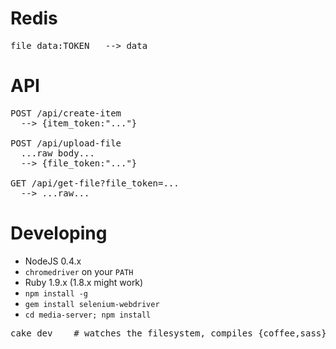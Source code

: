 
# Redis
<pre>
file_data:TOKEN   --> data
</pre>


# API
<pre>
POST /api/create-item
  --> {item_token:"..."}

POST /api/upload-file
  ...raw body...
  --> {file_token:"..."}

GET /api/get-file?file_token=...
  --> ...raw...
</pre>



# Developing

* NodeJS 0.4.x
* <code>chromedriver</code> on your <code>PATH</code>
* Ruby 1.9.x (1.8.x might work)
* <code>npm install -g</code>
* <code>gem install selenium-webdriver</code>
* <code>cd media-server; npm install</code>

<pre>
cake dev    # watches the filesystem, compiles {coffee,sass}, restarts the server
</pre>
